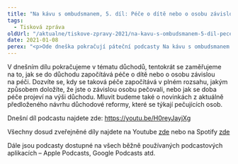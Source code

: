 ```yaml
---
title: "Na kávu s ombudsmanem, 5. díl: Péče o dítě nebo o osobu závislou na péči"
tags:
  - Tisková zpráva
oldUrl: "/aktualne/tiskove-zpravy-2021/na-kavu-s-ombudsmanem-5-dil-pece-o-dite-nebo-o-osobu-zavislou-na-peci"
date: 2021-01-08
perex: "<p>Ode dneška pokračují páteční podcasty Na kávu s ombudsmanem. Každý pátek v poledne se můžete těšit na povídání o dalších zajímavých tématech, jimž se ombudsman věnuje, dostane se i na rady, jak řešit některé životní situace a problémy.</p>"
---
```


<!-- imported from the old website -->

<p>V dnešním dílu pokračujeme v tématu důchodů, tentokrát se zaměřujeme na to, jak se do důchodu započítává péče o dítě nebo o osobu závislou na péči. Dozvíte se, kdy se taková péče započítává v plném rozsahu, jakým způsobem doložíte, že jste o závislou osobu pečovali, nebo jak se doba péče projeví na výši důchodu. Mluvit budeme také o novinkách z aktuálně předloženého návrhu důchodové reformy, které se týkají pečujících osob.</p> <p>Dnešní díl podcastu najdete zde: <a href="https://youtu.be/H0reyJayjXg" target="_blank">https://youtu.be/H0reyJayjXg</a> </p> <p>Všechny dosud zveřejněné díly najdete na Youtube <a href="https://www.youtube.com/playlist?list=PLWNv_IxgJdEKvV9-ZYu7VTxvc1SjDRb2i" target="_blank">zde</a> nebo na Spotify <a href="https://open.spotify.com/show/0cUUj1UIaAu3hYzWgLNO6P?fbclid=IwAR2BbFgIdbE2Ke8LubN8m-iVR5KLLj0KsZH-Q96QqzpVYM1WVG3_NFuAel4" target="_blank">zde</a></p> Dále jsou podcasty dostupné na všech běžně používaných podcastových aplikacích – Apple Podcasts, Google Podcasts atd.
